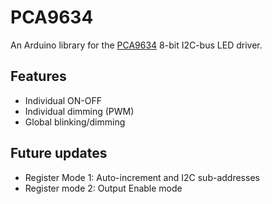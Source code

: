 # PCA9634

An Arduino library for the [PCA9634](https://www.nxp.com/documents/data_sheet/PCA9634.pdf?) 8-bit I2C-bus LED driver.

## Features

- Individual ON-OFF
- Individual dimming (PWM)
- Global blinking/dimming

## Future updates

- Register Mode 1: Auto-increment and I2C sub-addresses
- Register mode 2: Output Enable mode
